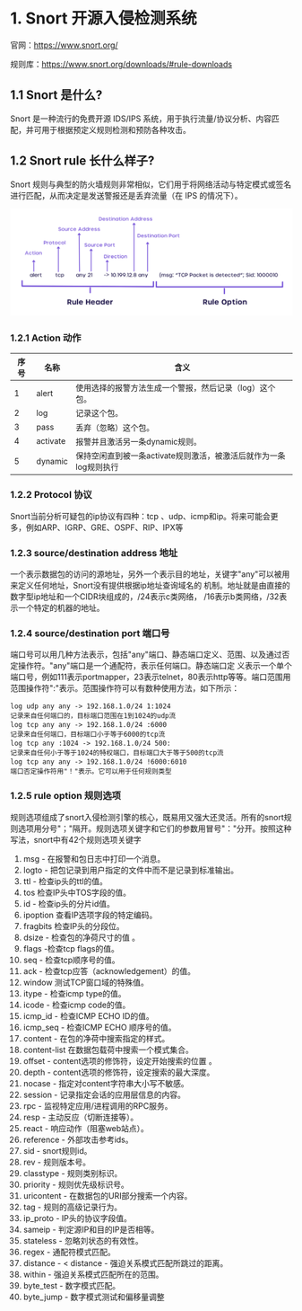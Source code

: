# 1. Snort 开源入侵检测系统

官网：https://www.snort.org/

规则库：https://www.snort.org/downloads/#rule-downloads

## 1.1 Snort 是什么?

Snort 是一种流行的免费开源 IDS/IPS 系统，用于执行流量/协议分析、内容匹配，并可用于根据预定义规则检测和预防各种攻击。

## 1.2 Snort rule 长什么样子?

Snort 规则与典型的防火墙规则非常相似，它们用于将网络活动与特定模式或签名进行匹配，从而决定是发送警报还是丢弃流量（在 IPS 的情况下）。

![image-20230114232316480](./pictures/image-20230114232316480.png)

### 1.2.1 Action 动作

| 序号 | 名称     | 含义                                                         |
| ---- | -------- | ------------------------------------------------------------ |
| 1    | alert    | 使用选择的报警方法生成一个警报，然后记录（log）这个包。      |
| 2    | log      | 记录这个包。                                                 |
| 3    | pass     | 丢弃（忽略）这个包。                                         |
| 4    | activate | 报警并且激活另一条dynamic规则。                              |
| 5    | dynamic  | 保持空闲直到被一条activate规则激活，被激活后就作为一条log规则执行 |



### 1.2.2 Protocol 协议

Snort当前分析可疑包的ip协议有四种：tcp 、udp、icmp和ip。将来可能会更多，例如ARP、IGRP、GRE、OSPF、RIP、IPX等



### 1.2.3 source/destination address 地址

一个表示数据包的访问的源地址，另外一个表示目的地址，关键字"any"可以被用来定义任何地址，Snort没有提供根据ip地址查询域名的 机制。地址就是由直接的数字型ip地址和一个CIDR块组成的，/24表示c类网络， /16表示b类网络，/32表示一个特定的机器的地址。



### 1.2.4 source/destination port 端口号

端口号可以用几种方法表示，包括"any"端口、静态端口定义、范围、以及通过否定操作符。"any"端口是一个通配符，表示任何端口。静态端口定 义表示一个单个端口号，例如111表示portmapper，23表示telnet，80表示http等等。端口范围用范围操作符":"表示。范围操作符可以有数种使用方法，如下所示：

```
log udp any any -> 192.168.1.0/24 1:1024
记录来自任何端口的，目标端口范围在1到1024的udp流
log tcp any any -> 192.168.1.0/24 :6000
记录来自任何端口，目标端口小于等于6000的tcp流
log tcp any :1024 -> 192.168.1.0/24 500:
记录来自任何小于等于1024的特权端口，目标端口大于等于500的tcp流
log tcp any any -> 192.168.1.0/24 !6000:6010
端口否定操作符用"！"表示。它可以用于任何规则类型
```



### 1.2.5 rule option 规则选项

规则选项组成了snort入侵检测引擎的核心，既易用又强大还灵活。所有的snort规则选项用分号"；"隔开。规则选项关键字和它们的参数用冒号"："分开。按照这种写法，snort中有42个规则选项关键字

1. msg - 在报警和包日志中打印一个消息。
2. logto - 把包记录到用户指定的文件中而不是记录到标准输出。
3. ttl - 检查ip头的ttl的值。
4. tos 检查IP头中TOS字段的值。
5. id - 检查ip头的分片id值。
6. ipoption 查看IP选项字段的特定编码。
7. fragbits 检查IP头的分段位。
8. dsize - 检查包的净荷尺寸的值 。
9. flags -检查tcp flags的值。
10. seq - 检查tcp顺序号的值。
11. ack - 检查tcp应答（acknowledgement）的值。
12. window 测试TCP窗口域的特殊值。
13. itype - 检查icmp type的值。
14. icode - 检查icmp code的值。
15. icmp_id - 检查ICMP ECHO ID的值。
16. icmp_seq - 检查ICMP ECHO 顺序号的值。
17. content - 在包的净荷中搜索指定的样式。
18. content-list 在数据包载荷中搜索一个模式集合。
19. offset - content选项的修饰符，设定开始搜索的位置 。
20. depth - content选项的修饰符，设定搜索的最大深度。
21. nocase - 指定对content字符串大小写不敏感。
22. session - 记录指定会话的应用层信息的内容。
23. rpc - 监视特定应用/进程调用的RPC服务。
24. resp - 主动反应（切断连接等）。
25. react - 响应动作（阻塞web站点）。
26. reference - 外部攻击参考ids。
27. sid - snort规则id。
28. rev - 规则版本号。
29. classtype - 规则类别标识。
30. priority - 规则优先级标识号。
31. uricontent - 在数据包的URI部分搜索一个内容。
32. tag - 规则的高级记录行为。
33. ip_proto - IP头的协议字段值。
34. sameip - 判定源IP和目的IP是否相等。
35. stateless - 忽略刘状态的有效性。
36. regex - 通配符模式匹配。
37. distance - < distance - 强迫关系模式匹配所跳过的距离。
38. within - 强迫关系模式匹配所在的范围。
39. byte_test - 数字模式匹配。
40. byte_jump - 数字模式测试和偏移量调整
